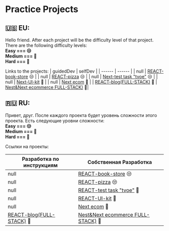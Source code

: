 # Practice Projects

## 🇺🇸 EU: 
Hello friend.
After each project will be the difficulty level of that project. There are the following difficulty levels:
<br/>
<b>Easy === 😒
<br/>
Medium === 👀
<br/>
Hard === 💋
<br/>
</b>


Links to the projects:
| guidedDev  | selfDev |
| ------ | ------ |
| null | [REACT-book-store](https://github.com/gudkovWay/projects/tree/main/selfDev/react-book-store) 😒 |
| null | [REACT-pizza](https://github.com/gudkovWay/react-pizza) 😒 |
| null | [Next-test task "tvoe"](https://github.com/gudkovWay/tvoe) 😒  |
| null | [Next-UI-kit](https://github.com/gudkovWay/ui-testtask) 👀  |
| null | [Next ecom](https://github.com/gudkovWay/next-pizza) 👀  |
| [REACT-blog(FULL-STACK)](https://github.com/gudkovWay/projects/tree/main/guidedDev/react-blog)  👀 | [Nest&Next ecommerce FULL-STACK)](https://github.com/gudkovWay/ecommerce) 💋|


## 🇷🇺 RU:

Привет, друг.
После каждого проекта будет уровень сложности этого проекта. Есть следующие уровни сложности:<br/>
<b>Easy === 😒 
<br/>
Medium === 👀
<br/>
Hard === 💋
<br/>
</b>

Ссылки на проекты:

| Разработка по инструкциям  | Собственная Разработка |
| ------ | ------ |
| null | [REACT-book-store](https://github.com/gudkovWay/projects/tree/main/selfDev/react-book-store) 😒 |
| null | [REACT-pizza](https://github.com/gudkovWay/react-pizza) 😒 |
| null | [REACT-test task "tvoe"](https://github.com/gudkovWay/tvoe) 👀  |
| null | [REACT-UI-kit](https://github.com/gudkovWay/ui-testtask) 👀  |
| null | [Next ecom](https://github.com/gudkovWay/next-pizza) 👀  |
| [REACT-blog(FULL-STACK)](https://github.com/gudkovWay/projects/tree/main/guidedDev/react-blog)  👀 | [Nest&Next ecommerce FULL-STACK)](https://github.com/gudkovWay/ecommerce) 💋|
